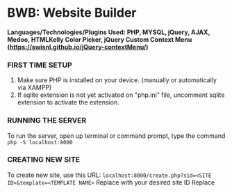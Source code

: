 # BWB: Website Builder
**Languages/Technologies/Plugins Used: PHP, MYSQL, jQuery, AJAX, Medoo, HTMLKelly Color Picker, jQuery Custom Context Menu (https://swisnl.github.io/jQuery-contextMenu/)**

### FIRST TIME SETUP
1. Make sure PHP is installed on your device. (manually or automatically via XAMPP)
2. If sqlite extension is not yet activated on "php.ini" file, uncomment sqlite extension to activate the extension.

### RUNNING THE SERVER
To run the server, open up terminal or command prompt, type the command `php -S localhost:8000`

### CREATING NEW SITE
To create new site, use this URL: `localhost:8000/create.php?sid=<SITE ID>&template=<TEMPLATE NAME>`
Replace <SITE ID> with your desired site ID
Replace <TEMPLATE NAME> with your desired template

#### Current Templates Available:
1. blank

### OPENING SITES
To open sites, use this URL: `localhost:8000/?sid=<SITE ID>`
Replace <SITE ID> with your desired site ID

## Current TODO:
<ol>
<li>Revise how CSS is injected to the element. Avoid Inline CSS and make all the CSS append to some file that links to the web page (ex. DUDA's Dev Mode)</li>
</ol>

### TODO List:
<ol>
<li>Fix bug when the selected text becomes 'undefined' after using Add Link Dialog</li>
<li>Add Row and Column Properties Window</li>
<li>Convert all hard-coded input html and let the predefined html (widget-properties/inputs/) generate the html</li>
<li>Add More Buttons in WYSIWYG Text Editor</li>
<li>Bind Link and New Tab option when opening Add Link Dialog</li>
<li>Save Changes upon value change in Widget Properties Window (no Apply Changes button anymore)</li>
<li>[Realtime Saving] Save to webpage file upon value change in Widget Properties Window</li>
<li>[Realtime Saving] Save to webpage file upon dropping new widget to column</li>
<li>[Realtime Saving] Save to webpage file upon deleting widget</li>
<li>Clean [document.getElementById] functions and use jQuery selectors instead for selector consistency</li>
<li>Clean AJAX requests functions and use jQuery ajax instead for cleaner code and consistency</li>
<li>Move content editing outside properties window and allow editing content of widget directly when clicked</li>
<li>Color Pallete</li>
<li>Widget/Row/Column Background Image property</li>
<li>Inner Rows</li>
<li>Site Map</li>
<li>Adding Pages</li>
<li>Sorting Pages</li>
<li>Deleting Pages</li>
<li>Uploading Images</li>
<li>Publishing</li>
<li>Capability of moving the widgets to either top or bottom of selected element, not always inserting at top</li>
<li>Revise attribute [widget-name], remove "widget/" directory to display only the widget actual name in labels</li>
</ol>

### Done TODO
<ol>
<li>Revise request-current-eid.php, dont rely on one DB to get ID. Give sites their own meta data db to read to support multiple request across sites.</li>
<li>Revise meta value column to hold string data</li>
<li>Add site creator that duplicates selected template and adding engine files</li>
<li>Add Row Move Feature</li>
<li>Copy/Paste Feature for Rows, Columns, and Widgets</li>
<li>Event Inject Only Once</li>
<li>Fix Bug swapping columns (column resizers are also swapping)</li>
<li>Allow dragging to resize columns</li>
<li>Fix bug when breaking lines in text widget, this bug occurs because &lt;p> tag cannot contain &lt;div> tags</li>
<li>Make all context menu options functional (Adding/Deleting Rows, Adding/Deleting Columns, Shift Widgets/Rows, etc.)</li>
<li>Add Access to Columns</li>
<li>Fix selected-element and auto generated context menu at the end of the html file being saved which causes duplicated content</li>
<li>Add Context Menu</li>
<li>Revise/Simplify Primary Properties input requests using predefined html with automatic assigning of its id</li>
<li>Add selected widget/row labels</li>
<li>Make buttons in WYSIWYG Text Editor check first if the selected range is inside its parent editor to continue the operation to prevent editing any element outside its parent editor</li>
<li>Adding WYSIWYG Text Editors</li>
<li>Deleting Widgets</li>
<li>Saving website progress (Hard Save first, not Realtime yet) when clicking either publish or preview</li>
<li>Previewing Site</li>
<li>Site ID GET parameter</li>
<li>Binding of CSS in widget property fields</li>
<li>Load current widget property values on input fields before opening widget properties window</li>
<li>Revise code for applying css and html changes</li>
<li>Applying Widget Property changes</li>
<li>Widget Background Color</li>
</ol>

**Dropped TODO**
<ol>
<li>Create Modules for Widget Properties Window</li>
</ol>
